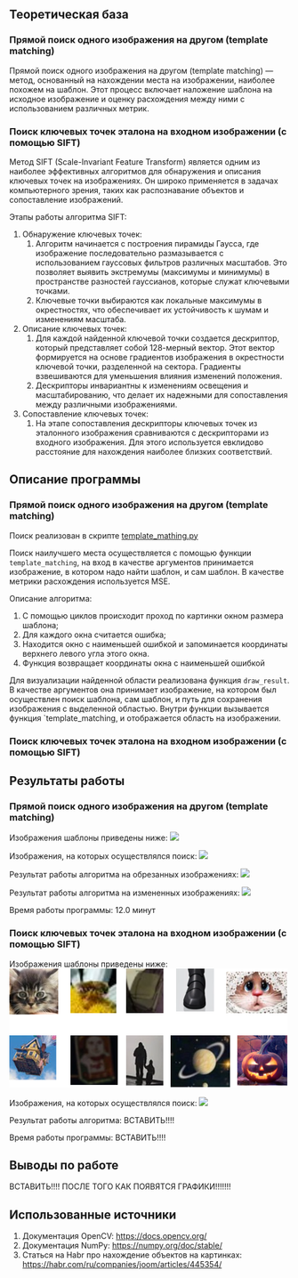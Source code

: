 ## Теоретическая база

### Прямой поиск одного изображения на другом (template matching)
Прямой поиск одного изображения на другом (template matching) — метод, основанный на нахождении места на изображении, наиболее похожем на шаблон. Этот процесс включает наложение шаблона на исходное изображение и оценку расхождения между ними с использованием различных метрик.

### Поиск ключевых точек эталона на входном изображении (с помощью SIFT)
Метод SIFT (Scale-Invariant Feature Transform) является одним из наиболее эффективных алгоритмов для обнаружения и описания ключевых точек на изображениях. Он широко применяется в задачах компьютерного зрения, таких как распознавание объектов и сопоставление изображений.

Этапы работы алгоритма SIFT:
1. Обнаружение ключевых точек:
    1. Алгоритм начинается с построения пирамиды Гаусса, где изображение последовательно размазывается с использованием гауссовых фильтров различных масштабов. Это позволяет выявить экстремумы (максимумы и минимумы) в пространстве разностей гауссианов, которые служат ключевыми точками.
    2. Ключевые точки выбираются как локальные максимумы в окрестностях, что обеспечивает их устойчивость к шумам и изменениям масштаба.
2. Описание ключевых точек:
    1. Для каждой найденной ключевой точки создается дескриптор, который представляет собой 128-мерный вектор. Этот вектор формируется на основе градиентов изображения в окрестности ключевой точки, разделенной на сектора. Градиенты взвешиваются для уменьшения влияния изменений положения.
    2. Дескрипторы инвариантны к изменениям освещения и масштабированию, что делает их надежными для сопоставления между различными изображениями.
3. Сопоставление ключевых точек:
    1. На этапе сопоставления дескрипторы ключевых точек из эталонного изображения сравниваются с дескрипторами из входного изображения. Для этого используется евклидово расстояние для нахождения наиболее близких соответствий.

## Описание программы

### Прямой поиск одного изображения на другом (template matching)
Поиск реализован в скрипте [template_mathing.py](./template_matching.py)

Поиск наилучшего места осуществляется с помощью функции `template_matching`, на вход в качестве аргументов принимается изображение, в котором надо найти шаблон, и сам шаблон. В качестве метрики расхождения используется MSE.

Описание алгоритма:
1. С помощью циклов происходит проход по картинки окном размера шаблона;
2. Для каждого окна считается ошибка;
3. Находится окно с наименьшей ошибкой и запоминается координаты верхнего левого угла этого окна.
4. Функция возвращает координаты окна с наименьшей ошибкой

Для визуализации найденной области реализована функция `draw_result`. В качестве аргументов она принимает изображение, на котором был осуществлен поиск шаблона, сам шаблон, и путь для сохранения изображения с выделенной областью. Внутри функции вызывается функция `template_matching, и отображается область на изображении.

### Поиск ключевых точек эталона на входном изображении (с помощью SIFT)

## Результаты работы
### Прямой поиск одного изображения на другом (template matching)

Изображения шаблоны приведены ниже:
![](./readme_img/template.png)

Изображения, на которых осуществлялся поиск:
![](./readme_img/orig.png)

Результат работы алгоритма на обрезанных изображениях:
![](./readme_img/result_cut.png)

Результат работы алгоритма на измененных изображениях:
![](./readme_img/result_prework.png)

Время работы программы:
12.0 минут

### Поиск ключевых точек эталона на входном изображении (с помощью SIFT)

Изображения шаблоны приведены ниже:
![](./readme_img/templ.png)

Изображения, на которых осуществлялся поиск:
![](./readme_img/orig.png)

Результат работы алгоритма:
ВСТАВИТЬ!!!!

Время работы программы:
ВСТАВИТЬ!!!!

## Выводы по работе
ВСТАВИТЬ!!!! ПОСЛЕ ТОГО КАК ПОЯВЯТСЯ ГРАФИКИ!!!!!!!

## Использованные источники
1. Документация OpenCV: https://docs.opencv.org/
2. Документация NumPy: https://numpy.org/doc/stable/
3. Статься на Habr про нахождение объектов на картинках: https://habr.com/ru/companies/joom/articles/445354/
